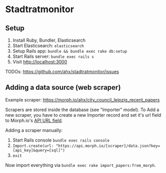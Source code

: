 # Stadtratmonitor

## Setup

1. Install Ruby, Bundler, Elasticsearch
1. Start Elasticsearch: `elasticsearch`
1. Setup Rails app: `bundle && bundle exec rake db:setup`
1. Start Rails server: `bundle exec rails s`
1. Visit [http://localhost:3000](http://localhost:3000)

TODOs: https://github.com/ahx/stadtratmonitor/issues

## Adding a data source (web scraper)
Example scraper: https://morph.io/ahx/city_council_leipzig_recent_papers

Scrapers are stored inside the database (see "Importer" model). To Add a new scraper, you have to create a new Importer record and set it's url field to Morph.io's [API URL field](https://morph.io/documentation/api?scraper=ahx%2Fcity_council_leipzig_recent_papers).

Adding a scraper manually:

1. Start Rails console `bundle exec rails console`
2. `Import.create(url: "https://api.morph.io/[scraper]/data.json?key=[api_key]&query=[sql]")`
3. `exit`

Now import everything via `bundle exec rake import_papers:from_morph`.
